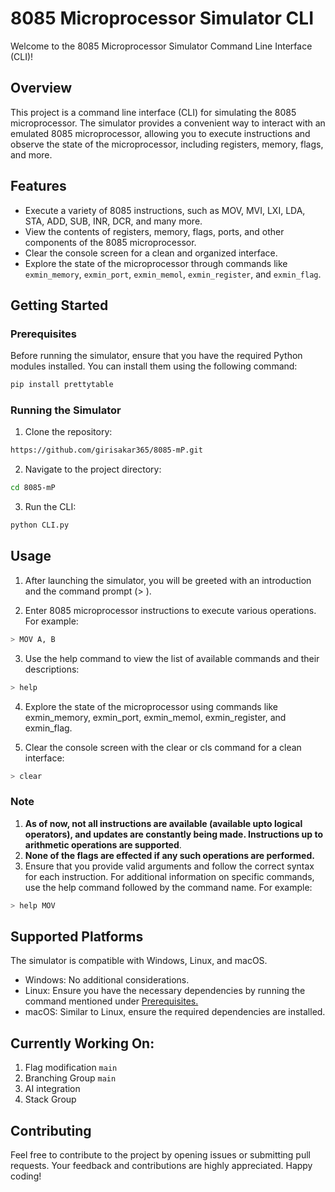 # 8085 Microprocessor Simulator CLI

Welcome to the 8085 Microprocessor Simulator Command Line Interface (CLI)!

## Overview

This project is a command line interface (CLI) for simulating the 8085 microprocessor. The simulator provides a convenient way to interact with an emulated 8085 microprocessor, allowing you to execute instructions and observe the state of the microprocessor, including registers, memory, flags, and more.

## Features

- Execute a variety of 8085 instructions, such as MOV, MVI, LXI, LDA, STA, ADD, SUB, INR, DCR, and many more.
- View the contents of registers, memory, flags, ports, and other components of the 8085 microprocessor.
- Clear the console screen for a clean and organized interface.
- Explore the state of the microprocessor through commands like `exmin_memory`, `exmin_port`, `exmin_memol`, `exmin_register`, and `exmin_flag`.

## Getting Started

### Prerequisites

Before running the simulator, ensure that you have the required Python modules installed. You can install them using the following command:

```bash
pip install prettytable
```

### Running the Simulator
1. Clone the repository:
```bash
https://github.com/girisakar365/8085-mP.git
```
2. Navigate to the project directory:
```bash
cd 8085-mP
```
3. Run the CLI:
```bash
python CLI.py
```

## Usage
1. After launching the simulator, you will be greeted with an introduction and the command prompt (> ).

2. Enter 8085 microprocessor instructions to execute various operations. For example:
```bash
> MOV A, B
```
3. Use the help command to view the list of available commands and their descriptions:

```bash
> help
```
4. Explore the state of the microprocessor using commands like exmin_memory, exmin_port, exmin_memol, exmin_register, and exmin_flag.

5. Clear the console screen with the clear or cls command for a clean interface:
```bash
> clear
```
### Note
1. __As of now, not all instructions are available (available upto logical operators), and updates are constantly being made. Instructions up to arithmetic operations are supported__.
2. __None of the flags are effected if any such operations are performed.__
2. Ensure that you provide valid arguments and follow the correct syntax for each instruction. For additional information on specific commands, use the help command followed by the command name. For example:
```bash
> help MOV
```

## Supported Platforms
The simulator is compatible with Windows, Linux, and macOS.

- Windows: No additional considerations.
- Linux: Ensure you have the necessary dependencies by running the command mentioned under [Prerequisites.](#prerequisites)
- macOS: Similar to Linux, ensure the required dependencies are installed.

## Currently Working On:
1. Flag modification `main`
1. Branching Group `main`
2. AI integration
2. Stack Group

## Contributing
Feel free to contribute to the project by opening issues or submitting pull requests. Your feedback and contributions are highly appreciated. Happy coding!